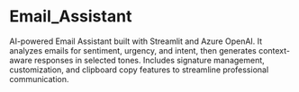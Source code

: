 # Email_Assistant
AI-powered Email Assistant built with Streamlit and Azure OpenAI. It analyzes emails for sentiment, urgency, and intent, then generates context-aware responses in selected tones. Includes signature management, customization, and clipboard copy features to streamline professional communication.
